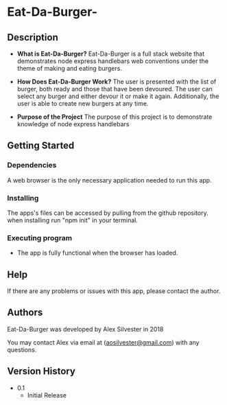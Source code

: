# Eat-Da-Burger-

## Description

* **What is Eat-Da-Burger?**
Eat-Da-Burger is a full stack website that demonstrates node express handlebars web conventions under the theme of making and eating burgers.

* **How Does Eat-Da-Burger Work?**
The user is presented with the list of burger, both ready and those that have been devoured. The user can select any burger and either devour it or make it again. Additionally, the user is able to create new burgers at any time.

* **Purpose of the Project**
The purpose of this project is to demonstrate knowledge of node express handlebars

## Getting Started

### Dependencies

A web browser is the only necessary application needed to run this app.

### Installing

The apps's files can be accessed by pulling from the github repository. when installing run "npm init" in your terminal.

### Executing program

* The app is fully functional when the browser has loaded.

## Help

If there are any problems or issues with this app, please contact the author.

## Authors

Eat-Da-Burger was developed by Alex Silvester in 2018

You may contact Alex via email at (aosilvester@gmail.com) with any questions.

## Version History

* 0.1
    * Initial Release